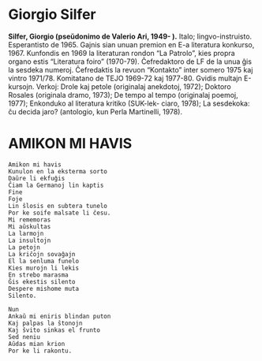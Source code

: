 # Giorgio Silfer
**Silfer, Giorgio (pseŭdonimo de Valerio Ari, 1949- ).** Italo; lingvo-instruisto. Esperantisto de 1965. Gajnis sian unuan premion en E-a literatura konkurso, 1967. Kunfondis en 1969 la literaturan rondon “La Patrolo”, kies propra organo estis “Literatura foiro” (1970-79). Ĉefredaktoro de LF de la unua ĝis la sesdeka numeroj. Ĉefredaktis la revuon “Kontakto” inter somero 1975 kaj vintro 1971/78. Komitatano de TEJO 1969-72 kaj 1977-80. Gvidis multajn E-kursojn. Verkoj: Drole kaj petole (originalaj anekdotoj, 1972); Doktoro Rosales (originala dramo, 1973); De tempo al tempo (originalaj poemoj, 1977); Enkonduko al literatura kritiko (SUK-lek- ciaro, 1978); La sesdekoka: ĉu decida jaro? (antologio, kun Perla Martinelli, 1978).

# AMIKON MI HAVIS

    Amikon mi havis
    Kunulon en la eksterma sorto
    Daŭre li ekfuĝis
    Ĉiam la Germanoj lin kaptis
    Fine
    Foje
    Lin ŝlosis en subtera tunelo
    Por ke soife malsate li ĉesu.
    Mi rememoras
    Mi aŭskultas
    La larmojn
    La insultojn
    La petojn
    La kriĉojn sovaĝajn
    El la senluma funelo
    Kies murojn li lekis
    En strebo marasma
    Ĝis ekestis silento
    Despere mishome muta
    Silento.

    Nun
    Ankaŭ mi eniris blindan puton
    Kaj palpas la ŝtonojn
    Kaj ŝvito sinkas el frunto
    Sed neniu
    Aŭdas mian krion
    Por ke li rakontu.
